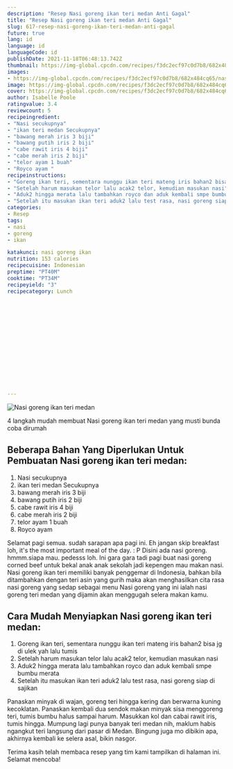```yaml
---
description: "Resep Nasi goreng ikan teri medan Anti Gagal"
title: "Resep Nasi goreng ikan teri medan Anti Gagal"
slug: 617-resep-nasi-goreng-ikan-teri-medan-anti-gagal
future: true
lang: id
language: id
languageCode: id
publishDate: 2021-11-18T06:48:13.742Z 
thumbnail: https://img-global.cpcdn.com/recipes/f3dc2ecf97c0d7b8/682x484cq65/nasi-goreng-ikan-teri-medan-foto-resep-utama.png
images:
- https://img-global.cpcdn.com/recipes/f3dc2ecf97c0d7b8/682x484cq65/nasi-goreng-ikan-teri-medan-foto-resep-utama.png
image: https://img-global.cpcdn.com/recipes/f3dc2ecf97c0d7b8/682x484cq65/nasi-goreng-ikan-teri-medan-foto-resep-utama.png
cover: https://img-global.cpcdn.com/recipes/f3dc2ecf97c0d7b8/682x484cq65/nasi-goreng-ikan-teri-medan-foto-resep-utama.png
author: Isabelle Poole
ratingvalue: 3.4
reviewcount: 5
recipeingredient:
- "Nasi secukupnya"
- "ikan teri medan Secukupnya"
- "bawang merah iris 3 biji"
- "bawang putih iris 2 biji"
- "cabe rawit iris 4 biji"
- "cabe merah iris 2 biji"
- "telor ayam 1 buah"
- "Royco ayam "
recipeinstructions:
- "Goreng ikan teri, sementara nunggu ikan teri mateng iris bahan2 bisa jg di ulek yah lalu tumis"
- "Setelah harum masukan telor lalu acak2 telor, kemudian masukan nasi"
- "Aduk2 hingga merata lalu tambahkan royco dan aduk kembali smpe bumbu merata"
- "Setelah itu masukan ikan teri aduk2 lalu test rasa, nasi goreng siap di sajikan"
categories:
- Resep
tags:
- nasi
- goreng
- ikan

katakunci: nasi goreng ikan 
nutrition: 153 calories
recipecuisine: Indonesian
preptime: "PT40M"
cooktime: "PT34M"
recipeyield: "3"
recipecategory: Lunch


     
    
    
    
    
    
    
    
    
    
    
      
    
---
```



![Nasi goreng ikan teri medan](https://img-global.cpcdn.com/recipes/f3dc2ecf97c0d7b8/682x484cq65/nasi-goreng-ikan-teri-medan-foto-resep-utama.png)

4 langkah mudah membuat  Nasi goreng ikan teri medan yang musti bunda coba dirumah

<!--inarticleads1-->

## Beberapa Bahan Yang Diperlukan Untuk Pembuatan Nasi goreng ikan teri medan:

1. Nasi secukupnya
1. ikan teri medan Secukupnya
1. bawang merah iris 3 biji
1. bawang putih iris 2 biji
1. cabe rawit iris 4 biji
1. cabe merah iris 2 biji
1. telor ayam 1 buah
1. Royco ayam 

Selamat pagi semua. sudah sarapan apa pagi ini. Eh jangan skip breakfast loh, it&#39;s the most important meal of the day. : P Disini ada nasi goreng. hmmm.siapa mau. pedesss loh. Ini gara gara tadi pagi buat nasi goreng corned beef untuk bekal anak anak sekolah jadi kepengen mau makan nasi. Nasi goreng ikan teri memiliki banyak penggemar di Indonesia, bahkan bila ditambahkan dengan teri asin yang gurih maka akan menghasilkan cita rasa nasi goreng yang sedap sebagai menu Nasi goreng yang ini ialah nasi goreng teri medan yang dijamin akan menggugah selera makan kamu. 

<!--inarticleads2-->

## Cara Mudah Menyiapkan Nasi goreng ikan teri medan:

1. Goreng ikan teri, sementara nunggu ikan teri mateng iris bahan2 bisa jg di ulek yah lalu tumis
1. Setelah harum masukan telor lalu acak2 telor, kemudian masukan nasi
1. Aduk2 hingga merata lalu tambahkan royco dan aduk kembali smpe bumbu merata
1. Setelah itu masukan ikan teri aduk2 lalu test rasa, nasi goreng siap di sajikan


Panaskan minyak di wajan, goreng teri hingga kering dan berwarna kuning kecoklatan. Panaskan kembali dua sendok makan minyak sisa menggoreng teri, tumis bumbu halus sampai harum. Masukkan kol dan cabai rawit iris, tumis hingga. Mumpung lagi punya banyak teri medan nih, maklum habis ngangkut teri langsung dari pasar di Medan. Bingung juga mo dibikin apa, akhirnya kembali ke selera asal, bikin nasgor. 

Terima kasih telah membaca resep yang tim kami tampilkan di halaman ini. Selamat mencoba!
